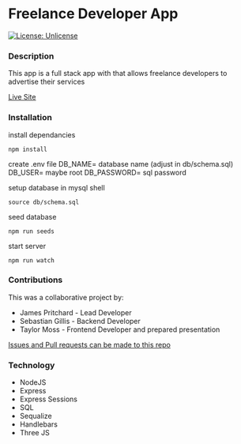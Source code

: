 # Freelance Developer App
[![License: Unlicense](https://img.shields.io/badge/license-Unlicense-blue.svg)](http://unlicense.org/)
### Description
This app is a full stack app with that allows freelance developers to advertise their services

[Live Site](https://goldendevs.herokuapp.com/)
### Installation
install dependancies

    npm install 

create .env file
DB_NAME=   database name (adjust in db/schema.sql)
DB_USER=    maybe root
DB_PASSWORD= sql password

setup database in mysql shell

    source db/schema.sql

seed database

    npm run seeds

start server

    npm run watch

### Contributions
This was a collaborative project by:
* James Pritchard - Lead Developer
* Sebastian Gillis - Backend Developer
* Taylor Moss - Frontend Developer and prepared presentation

[Issues and Pull requests can be made to this repo](https://github.com/SuedePritch/fluffy-palm-tree)

### Technology
* NodeJS
* Express
* Express Sessions
* SQL
* Sequalize
* Handlebars
* Three JS
